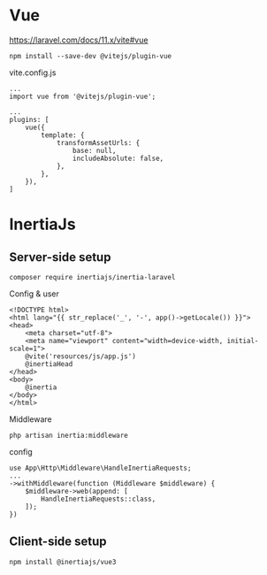 # Vue
https://laravel.com/docs/11.x/vite#vue

```
npm install --save-dev @vitejs/plugin-vue
```

vite.config.js
```
...
import vue from '@vitejs/plugin-vue';
 
...
plugins: [
    vue({
        template: {
            transformAssetUrls: {
                base: null,
                includeAbsolute: false,
            },
        },
    }),
]
```

# InertiaJs
## Server-side setup
```
composer require inertiajs/inertia-laravel
```

Config & user
```
<!DOCTYPE html>
<html lang="{{ str_replace('_', '-', app()->getLocale()) }}">
<head>
    <meta charset="utf-8">
    <meta name="viewport" content="width=device-width, initial-scale=1">
    @vite('resources/js/app.js')
    @inertiaHead
</head>
<body>
    @inertia
</body>
</html>
```

Middleware
```
php artisan inertia:middleware
```
config
```
use App\Http\Middleware\HandleInertiaRequests;
...
->withMiddleware(function (Middleware $middleware) {
    $middleware->web(append: [
        HandleInertiaRequests::class,
    ]);
})
```

## Client-side setup
```
npm install @inertiajs/vue3
```